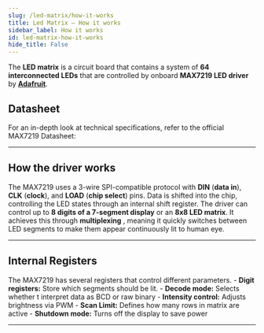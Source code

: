 ```yaml
---
slug: /led-matrix/how-it-works 
title: Led Matrix – How it works
sidebar_label: How it works
id: led-matrix-how-it-works 
hide_title: False
---  
```


The **LED matrix** is a circuit board that contains a system of **64 interconnected LEDs** that are controlled by onboard **MAX7219 LED driver** by [**Adafruit**](https://www.adafruit.com/product/453).

<CenteredImage src="/img/led-matrix/led-matrix_MAX7219_highlighted.jpg" alt="MAX7219 LED driver on board" caption="MAX7219 LED driver on board" width="400px" />

## Datasheet

For an in-depth look at technical specifications, refer to the official MAX7219 Datasheet:  

<QuickLink  
  title="MAX7219 Datasheet"  
  description="Detailed technical documentation for the MAX7219 LED driver"  
  url="https://soldered.com/productdata/2015/02/Soldered_MAX7219_datasheet.pdf"  
/>  

---

## How the driver works

The MAX7219 uses a 3-wire SPI-compatible protocol with **DIN** (**data in**), **CLK** (**clock**), and **LOAD** (**chip select**) pins. Data is shifted into the chip, controlling the LED states through an internal shift register. The driver can control up to **8 digits of a 7-segment display** or an **8x8 LED matrix**. It achieves this through **multiplexing** , meaning it quickly switches between LED segments to make them appear continuously lit to human eye.

<CenteredImage src="/img/led-matrix/multiplexing.jpg" alt="Visualization of multiplexing" caption="Visualization of multiplexing" width="400px" />

---

## Internal Registers

The MAX7219 has several registers that control different parameters.
    - **Digit registers:** Store which segments should be lit.
    - **Decode mode:** Selects whether t interpret data as BCD or raw binary
    - **Intensity control:** Adjusts brightness via PWM
    - **Scan Limit:** Defines how many rows in matrix are active
    - **Shutdown mode:** Turns off the display to save power

--- 